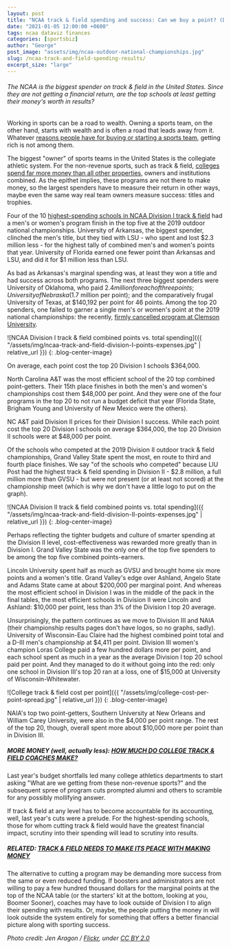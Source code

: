 ```yaml
---
layout: post
title: "NCAA track & field spending and success: Can we buy a point? (Data viz)"
date: "2021-01-05 12:00:00 +0600"
tags: ncaa dataviz finances
categories: [sportsbiz]
author: "George"
post_image: "assets/img/ncaa-outdoor-national-championships.jpg"
slug: /ncaa-track-and-field-spending-results/
excerpt_size: "large"
---
```


<h6>The NCAA is the biggest spender on track & field in the United States. Since they are not getting a financial return, are the top schools at least getting their money's worth in results?</h6>

Working in sports can be a road to wealth. Owning a sports team, on the other hand, starts with wealth and is often a road that leads away from it. Whatever [reasons people have for buying or starting a sports team](https://www.businessinsider.com/billionaires-turning-attention-to-sports-ubs-says-2017-10), getting rich is not among them.

The biggest "owner" of sports teams in the United States is the collegiate athletic system. For the non-revenue sports, such as track & field, [colleges spend far more money than all other properties](https://nalathletics.com/blog/2020/06/11/collegiate-spending-track-and-field-governing-bodies), owners and institutions combined. As the epithet implies, these programs are not there to make money, so the largest spenders have to measure their return in other ways, maybe even the same way real team owners measure success: titles and trophies.

Four of the 10 [highest-spending schools in NCAA Division I track & field](https://ope.ed.gov/athletics/#/) had a men's or women's program finish in the top five at the 2019 outdoor national championships. University of Arkansas, the biggest spender, clinched the men's title, but they tied with LSU - who spent and lost $2.3 million less - for the highest tally of combined men's and women's points that year. University of Florida earned one fewer point than Arkansas and LSU, and did it for $1 million less than LSU.

As bad as Arkansas's marginal spending was, at least they won a title and had success across both programs. The next three biggest spenders were University of Oklahoma, who paid $2.4 million for each of three points; University of Nebraska ($1.7 million per point); and the comparatively frugal University of Texas, at $140,192 per point for 46 points. Among the top 20 spenders, one failed to garner a single men's or women's point at the 2019 national championships: the recently, [firmly cancelled program at Clemson University](https://nalathletics.com/blog/2020/11/06/clemson-track-and-field-ultimatum).

![NCAA Division I track & field combined points vs. total spending]({{ "/assets/img/ncaa-track-and-field-division-I-points-expenses.jpg" | relative_url }})
{: .blog-center-image}

On average, each point cost the top 20 Division I schools $364,000.

North Carolina A&T was the most efficient school of the 20 top combined point-getters. Their 15th place finishes in both the men's and women's championships cost them $48,000 per point. And they were one of the four programs in the top 20 to not run a budget deficit that year (Florida State, Brigham Young and University of New Mexico were the others).

NC A&T paid Division II prices for their Division I success. While each point cost the top 20 Division I schools on average $364,000, the top 20 Division II schools were at $48,000 per point.

Of the schools who competed at the 2019 Division II outdoor track & field championships, Grand Valley State spent the most, en route to third and fourth place finishes. We say "of the schools who competed" because LIU Post had the highest track & field spending in Division II - $2.8 million, a full million more than GVSU - but were not present (or at least not scored) at the championship meet (which is why we don't have a little logo to put on the graph).

![NCAA Division II track & field combined points vs. total spending]({{ "/assets/img/ncaa-track-and-field-division-II-points-expenses.jpg" | relative_url }})
{: .blog-center-image}

Perhaps reflecting the tighter budgets and culture of smarter spending at the Division II level, cost-effectiveness was rewarded more greatly than in Division I. Grand Valley State was the only one of the top five spenders to be among the top five combined points-earners.

Lincoln University spent half as much as GVSU and brought home six more points and a women's title. Grand Valley's edge over Ashland, Angelo State and Adams State came at about $200,000 per marginal point. And whereas the most efficient school in Division I was in the middle of the pack in the final tables, the most efficient schools in Division II were Lincoln and Ashland: $10,000 per point, less than 3% of the Division I top 20 average.

Unsurprisingly, the pattern continues as we move to Division III and NAIA (their championship results pages don't have logos, so no graphs, sadly). University of Wisconsin-Eau Claire had the highest combined point total and a D-III men's championship at $4,411 per point. Division III women's champion Loras College paid a few hundred dollars more per point, and each school spent as much in a year as the average Division I top 20 school paid per point. And they managed to do it without going into the red: only one school in Division III's top 20 ran at a loss, one of $15,000 at University of Wisconsin-Whitewater.

![College track & field cost per point]({{ "/assets/img/college-cost-per-point-spread.jpg" | relative_url }})
{: .blog-center-image}

NAIA's top two point-getters, Southern University at New Orleans and William Carey University, were also in the $4,000 per point range. The rest of the top 20, though, overall spent more about $10,000 more per point than in Division III.

##### MORE MONEY (well, actually less): [HOW MUCH DO COLLEGE TRACK & FIELD COACHES MAKE?](https://nalathletics.com/blog/2020/11/18/how-much-do-college-track-and-field-coaches-make)

Last year's budget shortfalls led many college athletics departments to start asking "What are we getting from these non-revenue sports?" and the subsequent spree of program cuts prompted alumni and others to scramble for any possibly mollifying answer.

If track & field at any level has to become accountable for its accounting, well, last year's cuts were a prelude. For the highest-spending schools, those for whom cutting track & field would have the greatest financial impact, scrutiny into their spending will lead to scrutiny into results.

##### RELATED: [TRACK & FIELD NEEDS TO MAKE ITS PEACE WITH MAKING MONEY](https://nalathletics.com/blog/2020/11/05/track-and-field-make-peace-making-money)

The alternative to cutting a program may be demanding more success from the same or even reduced funding. If boosters and administrators are not willing to pay a few hundred thousand dollars for the marginal points at the top of the NCAA table (or the starters' kit at the bottom, looking at you, Boomer Sooner), coaches may have to look outside of Division I to align their spending with results. Or, maybe, the people putting the money in will look outside the system entirely for something that offers a better financial picture along with sporting success.

<em>Photo credit: Jen Aragon / [Flickr](https://flic.kr/p/287xb8i), under [CC BY 2.0](https://creativecommons.org/licenses/by/2.0/)</em>

